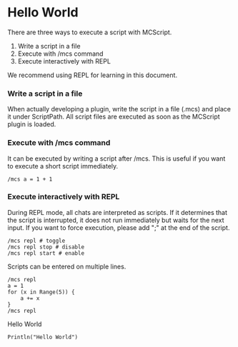 # Hello World

There are three ways to execute a script with MCScript.
1. Write a script in a file
2. Execute with /mcs command
3. Execute interactively with REPL

We recommend using REPL for learning in this document.

### Write a script in a file

When actually developing a plugin, write the script in a file (.mcs) and place it under ScriptPath. All script files are executed as soon as the MCScript plugin is loaded.

### Execute with /mcs command

It can be executed by writing a script after /mcs. This is useful if you want to execute a short script immediately.
```
/mcs a = 1 + 1
```
### Execute interactively with REPL

During REPL mode, all chats are interpreted as scripts. If it determines that the script is interrupted, it does not run immediately but waits for the next input.
If you want to force execution, please add ";" at the end of the script.

```
/mcs repl # toggle
/mcs repl stop # disable
/mcs repl start # enable
```
Scripts can be entered on multiple lines.
```
/mcs repl
a = 1
for (x in Range(5)) {
    a += x
}
/mcs repl
```
Hello World
```
Println("Hello World")
```